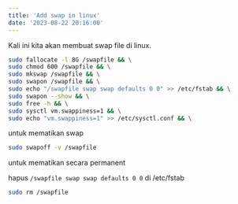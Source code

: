 ```yaml
---
title: 'Add swap in linux'
date: '2023-08-22 20:16:00'
---
```


Kali ini kita akan membuat swap file di linux.

```bash
sudo fallocate -l 8G /swapfile && \
sudo chmod 600 /swapfile && \
sudo mkswap /swapfile && \
sudo swapon /swapfile && \
sudo echo "/swapfile swap swap defaults 0 0" >> /etc/fstab && \
sudo swapon --show && \
sudo free -h && \
sudo sysctl vm.swappiness=1 && \
sudo echo "vm.swappiness=1" >> /etc/sysctl.conf && \
```

untuk mematikan swap

```bash
sudo swapoff -v /swapfile
```

untuk mematikan secara permanent

hapus `/swapfile swap swap defaults 0 0` di /etc/fstab

```bash
sudo rm /swapfile
```
